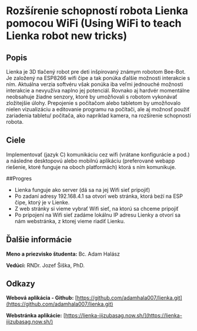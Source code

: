 # Rozšírenie schopností robota Lienka pomocou WiFi (Using WiFi to teach Lienka robot new tricks)

## Popis

Lienka je 3D tlačený robot pre deti inšpirovaný známym robotom Bee-Bot. Je
založený na ESP8266 wifi čipe a tak ponúka ďalšie možnosti interakcie s ním.
Aktuálna verzia softvéru však ponúka iba veľmi jednouché možnosti interakcie
a nevyužíva naplno jej potenciál. Rovnako aj hardvér momentálne neobsahuje
žiadne senzory, ktoré by umožňovali s robotom vykonávať zložitejšie úlohy.
Prepojenie s počítačom alebo tabletom by umožňovalo nielen vizualizáciu
a editovanie programu na počítači, ale aj možnosť použiť zariadenia tabletu/
počítača, ako napríklad kamera, na rozšírenie schopností robota.

## Ciele
Implementovať (jazyk C) komunikáciu cez wifi (vrátane konfigurácie a pod.)
a následne desktopovú alebo mobilnú aplikáciu (preferované webapp riešenie,
ktoré funguje na oboch platformách) ktorá s ním komunikuje.

##Progres
- Lienka funguje ako server (dá sa na jej Wifi sieť pripojiť)
- Po zadaní adresy 192.168.4.1 sa otvorí web stránka, ktorá beźí na ESP čipe, ktorý je v Lienke.
- Z web stránky si vieme vybrať Wifi sieť, na ktorú sa chceme pripojiť
- Po pripojení na Wifi sieť zadáme lokálnu IP adresu Lienky a otvorí sa nám webstránka, z ktorej vieme riadiť Lienku.

## Ďalšie informácie
**Meno a priezvisko študenta:** Bc. Adam Halász

**Vedúci:** RNDr. Jozef Šiška, PhD.

## Odkazy
**Webová aplikácia - Github:** [https://github.com/adamhala007/lienka.git](https://github.com/adamhala007/lienka.git)

**Webstránka aplikácie:** [https://lienka-iijzubasag.now.sh/](https://lienka-iijzubasag.now.sh/)
 

